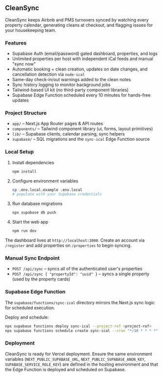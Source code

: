 ## CleanSync

CleanSync keeps Airbnb and PMS turnovers synced by watching every property calendar, generating cleans at checkout, and flagging issues for your housekeeping team.

### Features
- Supabase Auth (email/password) gated dashboard, properties, and logs
- Unlimited properties per host with independent iCal feeds and manual "sync now"
- Automatic booking + clean creation, updates on date changes, and cancellation detection via `node-ical`
- Same-day check-in/out warnings added to the clean notes
- Sync history logging to monitor background jobs
- Tailwind-based UI kit (no third-party component libraries)
- Supabase Edge Function scheduled every 10 minutes for hands-free updates

### Project Structure
- `app/` – Next.js App Router pages & API routes
- `components/` – Tailwind component library (ui, forms, layout primitives)
- `lib/` – Supabase clients, calendar parsing, sync helpers
- `supabase/` – SQL migrations and the `sync-ical` Edge Function source

### Local Setup
1. Install dependencies
   ```bash
   npm install
   ```

2. Configure environment variables
   ```bash
   cp .env.local.example .env.local
   # populate with your Supabase credentials
   ```

3. Run database migrations
   ```bash
   npx supabase db push
   ```

4. Start the web app
   ```bash
   npm run dev
   ```

The dashboard lives at `http://localhost:3000`. Create an account via `/register` and add properties on `/properties` to begin syncing.

### Manual Sync Endpoint
- `POST /api/sync` – syncs all of the authenticated user's properties
- `POST /api/sync { "propertyId": "uuid" }` – syncs a single property (used by the property cards)

### Supabase Edge Function
The `supabase/functions/sync-ical` directory mirrors the Next.js sync logic for scheduled execution.

Deploy and schedule:
```bash
npx supabase functions deploy sync-ical --project-ref <project-ref>
npx supabase functions schedule create sync-ical --cron "*/10 * * * *"
```

### Deployment
CleanSync is ready for Vercel deployment. Ensure the same environment variables (`NEXT_PUBLIC_SUPABASE_URL`, `NEXT_PUBLIC_SUPABASE_ANON_KEY`, `SUPABASE_SERVICE_ROLE_KEY`) are defined in the hosting environment and that the Edge Function is deployed and scheduled on Supabase.
